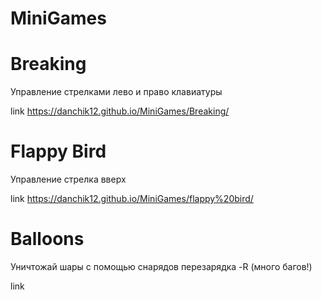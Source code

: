 # MiniGames



# Breaking

Управление стрелками лево и право клавиатуры

link https://danchik12.github.io/MiniGames/Breaking/

# Flappy Bird

Управление стрелка вверх 

link https://danchik12.github.io/MiniGames/flappy%20bird/

# Balloons

Уничтожай шары с помощью снарядов перезарядка -R (много багов!)

link 
